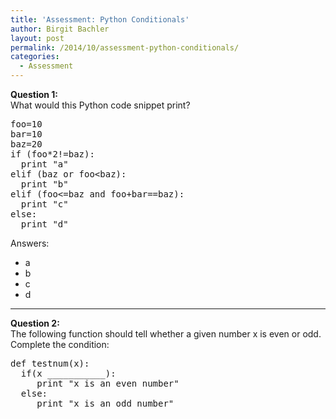 ```yaml
---
title: 'Assessment: Python Conditionals'
author: Birgit Bachler
layout: post
permalink: /2014/10/assessment-python-conditionals/
categories:
  - Assessment
---
```

**Question 1:**  
What would this Python code snippet print?

<pre>foo=10
bar=10
baz=20
if (foo*2!=baz):
  print "a"
elif (baz or foo&lt;baz):
  print "b"
elif (foo&lt;=baz and foo+bar==baz):
  print "c"
else:
  print "d"</pre>

Answers:

*   a
*   b
*   c
*   d

* * *

**Question 2:**  
The following function should tell whether a given number x is even or odd. Complete the condition:

<pre>def testnum(x):
  if(x ___________):
     print "x is an even number"
  else:
     print "x is an odd number"</pre>